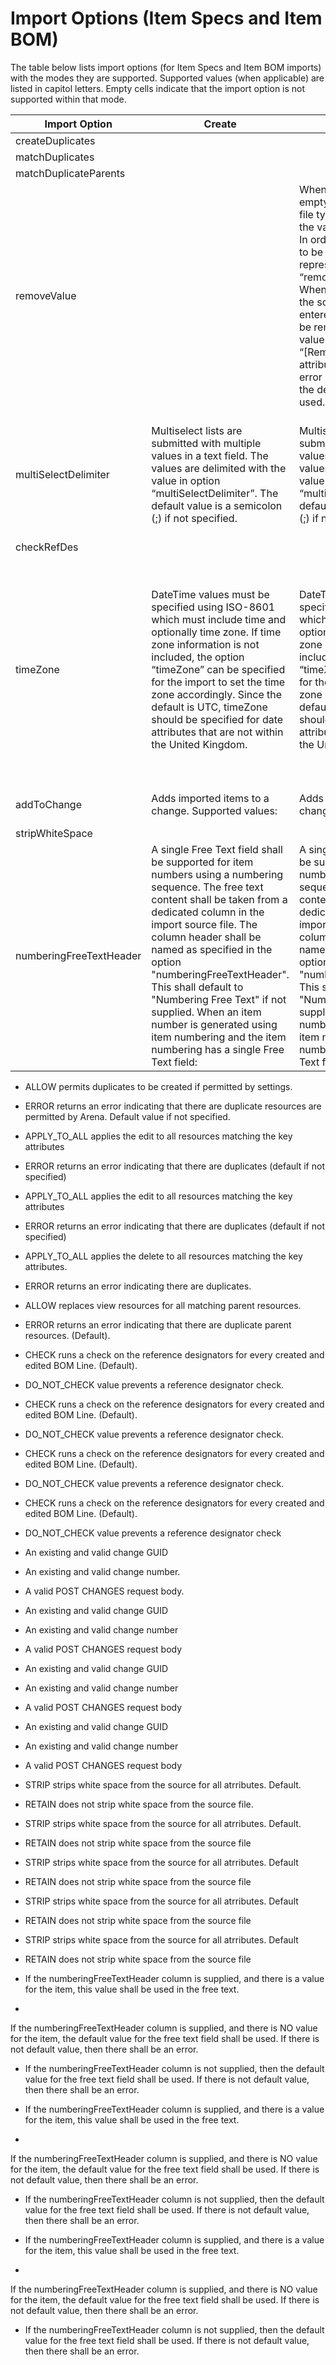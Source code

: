 # Import Options (Item Specs and Item BOM)
The table below lists import options \(for Item Specs and Item BOM imports\) with the modes they are supported. Supported values \(when applicable\) are listed in capitol letters. Empty cells indicate that the import option is not supported within that mode.


| Import Option | Create | Edit | Overwrite | Replace | Delete |
|  --- |  --- |  --- |  --- |  --- |  --- | 
| createDuplicates |   |   |   |   |   |
| matchDuplicates |   |   |   |   |   |
| matchDuplicateParents |   |   |   |   |   |
| removeValue |   | When editing attributes, an empty value in the source file typically indicates that the value should not change. In order to change the value to be empty, the string represented by the option “removeValue” can be used. When this value appears in the source file, values entered in that attribute will be removed. The default value for “removeValue” is “\[Remove Value\]”. If the attribute is required, then an error shall be returned, and the default value shall not be used. | When editing attributes, an empty value in the source file typically indicates that the value should not change. In order to change the value to be empty, the string represented by the option “removeValue” can be used. When this value appears in the source file, values entered in that attribute will be removed. The default value for “removeValue” is “\[Remove Value\]”. If the attribute is required, then an error shall be returned, and the default value shall not be used. |   |   |
| multiSelectDelimiter  |  Multiselect lists are submitted with multiple values in a text field. The values are delimited with the value in option “multiSelectDelimiter”. The default value is a semicolon \(\;\) if not specified. | Multiselect lists are submitted with multiple values in a text field. The values are delimited with the value in option “multiSelectDelimiter”. The default value is a semicolon \(\;\) if not specified. | Multiselect lists are submitted with multiple values in a text field. The values are delimited with the value in option “multiSelectDelimiter”. The default value is a semicolon \(\;\) if not specified. | Multiselect lists are submitted with multiple values in a text field. The values are delimited with the value in option “multiSelectDelimiter”. The default value is a semicolon \(\;\) if not specified. |   |
| checkRefDes |   |   |   |   |   |
| timeZone | DateTime values must be specified using ISO\-8601 which must include time and optionally time zone. If time zone information is not included, the option “timeZone” can be specified for the import to set the time zone accordingly. Since the default is UTC, timeZone should be specified for date attributes that are not within the United Kingdom. | DateTime values must be specified using ISO\-8601 which must include time and optionally time zone. If time zone information is not included, the option “timeZone” can be specified for the import to set the time zone accordingly. Since the default is UTC, timeZone should be specified for date attributes that are not within the United Kingdom | DateTime values must be specified using ISO\-8601 which must include time and optionally time zone. If time zone information is not included, the option “timeZone” can be specified for the import to set the time zone accordingly. Since the default is UTC, timeZone should be specified for date attributes that are not within the United Kingdom | DateTime values must be specified using ISO\-8601 which must include time and optionally time zone. If time zone information is not included, the option “timeZone” can be specified for the import to set the time zone accordingly. Since the default is UTC, timeZone should be specified for date attributes that are not within the United Kingdom |   |
| addToChange | Adds imported items to a change. Supported values: | Adds imported items to a change. Supported values: | Adds imported items to a change. Supported values: | Adds imported items to a change. Supported values: |   |
| stripWhiteSpace |   |   |   |   |   |
| numberingFreeTextHeader | A single Free Text field shall be supported for item numbers using a numbering sequence. The free text content shall be taken from a dedicated column in the import source file. The column header shall be named as specified in the option "numberingFreeTextHeader". This shall default to "Numbering Free Text" if not supplied. When an item number is generated using item numbering and the item numbering has a single Free Text field: | A single Free Text field shall be supported for item numbers using a numbering sequence. The free text content shall be taken from a dedicated column in the import source file. The column header shall be named as specified in the option "numberingFreeTextHeader". This shall default to "Numbering Free Text" if not supplied. When an item number is generated using item numbering and the item numbering has a single Free Text field: | A single Free Text field shall be supported for item numbers using a numbering sequence. The free text content shall be taken from a dedicated column in the import source file. The column header shall be named as specified in the option "numberingFreeTextHeader". This shall default to "Numbering Free Text" if not supplied. When an item number is generated using item numbering and the item numbering has a single Free Text field: |   |   |

* ALLOW permits duplicates to be created if permitted by settings. 

* ERROR returns an error indicating that there are duplicate resources are permitted by Arena. Default value if not specified.

* APPLY_TO_ALL applies the edit to all resources matching the key attributes

* ERROR returns an error indicating that there are duplicates \(default if not specified\)

* APPLY_TO_ALL applies the edit to all resources matching the key attributes

* ERROR returns an error indicating that there are duplicates \(default if not specified\)

* APPLY_TO_ALL applies the delete to all resources matching the key attributes.

* ERROR returns an error indicating there are duplicates.

* ALLOW replaces view resources for all matching parent resources.

* ERROR returns an error indicating that there are duplicate parent resources. \(Default\).

* CHECK runs a check on the reference designators for every created and edited BOM Line. \(Default\).

* DO_NOT_CHECK value prevents a reference designator check.

* CHECK runs a check on the reference designators for every created and edited BOM Line. \(Default\).

* DO_NOT_CHECK value prevents a reference designator check.

* CHECK runs a check on the reference designators for every created and edited BOM Line. \(Default\).

* DO_NOT_CHECK value prevents a reference designator check.

* CHECK runs a check on the reference designators for every created and edited BOM Line. \(Default\).

* DO_NOT_CHECK value prevents a reference designator check

* An existing and valid change GUID

* An existing and valid change number.

* A valid POST CHANGES request body.

* An existing and valid change GUID

* An existing and valid change number

* A valid POST CHANGES request body

* An existing and valid change GUID

* An existing and valid change number

* A valid POST CHANGES request body

* An existing and valid change GUID

* An existing and valid change number

* A valid POST CHANGES request body

* STRIP strips white space from the source for all atrributes. Default.

* RETAIN does not strip white space from the source file.

* STRIP strips white space from the source for all atrributes. Default.

* RETAIN does not strip white space from the source file

* STRIP strips white space from the source for all atrributes. Default

* RETAIN does not strip white space from the source file

* STRIP strips white space from the source for all atrributes. Default

* RETAIN does not strip white space from the source file

* STRIP strips white space from the source for all atrributes. Default

* RETAIN does not strip white space from the source file

* If the numberingFreeTextHeader column is supplied, and there is a value for the item, this value shall be used in the free text.

* 
If the numberingFreeTextHeader column is supplied, and there is NO value for the item, the default value for the free text field shall be used. If there is not default value, then there shall be an error.

* If the numberingFreeTextHeader column is not supplied, then the default value for the free text field shall be used. If there is not default value, then there shall be an error.

* If the numberingFreeTextHeader column is supplied, and there is a value for the item, this value shall be used in the free text.

* 
If the numberingFreeTextHeader column is supplied, and there is NO value for the item, the default value for the free text field shall be used. If there is not default value, then there shall be an error.

* If the numberingFreeTextHeader column is not supplied, then the default value for the free text field shall be used. If there is not default value, then there shall be an error.

* If the numberingFreeTextHeader column is supplied, and there is a value for the item, this value shall be used in the free text.

* 
If the numberingFreeTextHeader column is supplied, and there is NO value for the item, the default value for the free text field shall be used. If there is not default value, then there shall be an error.

* If the numberingFreeTextHeader column is not supplied, then the default value for the free text field shall be used. If there is not default value, then there shall be an error.

